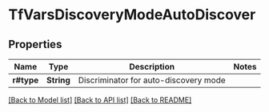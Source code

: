 # TfVarsDiscoveryModeAutoDiscover

## Properties

Name | Type | Description | Notes
------------ | ------------- | ------------- | -------------
**r#type** | **String** | Discriminator for auto-discovery mode | 

[[Back to Model list]](../README.md#documentation-for-models) [[Back to API list]](../README.md#documentation-for-api-endpoints) [[Back to README]](../README.md)



